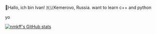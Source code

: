 👋Hallo, ich bin Ivan!
🇷🇺Kemerovo, Russia. 
want to learn c++ and python

yo

[![nmkff's GitHub stats](https://github-readme-stats.vercel.app/api?username=nmkff)](https://github.com/anuraghazra/github-readme-stats)
